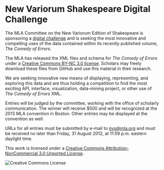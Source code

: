 # New Variorum Shakespeare Digital Challenge

The MLA Committee on the New Variorum Edition of Shakespeare is sponsoring a [digital challenge](http://www.mla.org/nvs_challenge) and is seeking the most innovative and compelling uses of the data contained within its recently published volume, _The Comedy of Errors_.

The MLA has released the XML files and schema for _The Comedy of Errors_ under a [Creative Commons BY-NC 3.0 license](http://creativecommons.org/licenses/by-nc/3.0/). Scholars may freely download these files from GitHub and use this material in their research.

We are seeking innovative new means of displaying, representing, and exploring this data and are thus holding a competition to find the most exciting API, interface, visualization, data-mining project, or other use of _The Comedy of Errors_ XML.

Entries will be judged by the committee, working with the office of scholarly communication. The winner will receive $500 and will be recognized at the 2013 MLA convention in Boston. Other entries may be displayed at the convention as well.

URLs for all entries must be submitted by e-mail to <nvs@mla.org> and must be received no later than Friday, 31 August 2012, at 11:59 p.m. eastern daylight time.

This work is licensed under a [Creative Commons Attribution-NonCommercial 3.0 Unported License](http://creativecommons.org/licenses/by-nc/3.0/).

![Creative Commons License](http://i.creativecommons.org/l/by-nc/3.0/88x31.png)